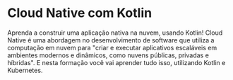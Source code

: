 # Cloud Native com Kotlin
Aprenda a construir uma aplicação nativa na nuvem, usando Kotlin! Cloud Native é uma abordagem no desenvolvimento de software que utiliza a computação em nuvem para "criar e executar aplicativos escaláveis em ambientes modernos e dinâmicos, como nuvens públicas, privadas e híbridas". E nesta formação você vai aprender tudo isso, utilizando Kotlin e Kubernetes.